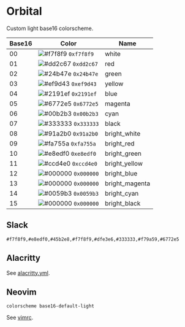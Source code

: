 Orbital
=======

Custom light base16 colorscheme.

| Base16 | Color                                                               | Name           |
| ------ | ------------------------------------------------------------------- | -------------- |
| 00     | ![#f7f8f9](https://placehold.it/15/f7f8f9/000000?text=+) `0xf7f8f9` | white          |
| 01     | ![#dd2c67](https://placehold.it/15/dd2c67/000000?text=+) `0xdd2c67` | red            |
| 02     | ![#24b47e](https://placehold.it/15/24b47e/000000?text=+) `0x24b47e` | green          |
| 03     | ![#ef9d43](https://placehold.it/15/ef9d43/000000?text=+) `0xef9d43` | yellow         |
| 04     | ![#2191ef](https://placehold.it/15/2191ef/000000?text=+) `0x2191ef` | blue           |
| 05     | ![#6772e5](https://placehold.it/15/6772e5/000000?text=+) `0x6772e5` | magenta        |
| 06     | ![#00b2b3](https://placehold.it/15/00b2b3/000000?text=+) `0x00b2b3` | cyan           |
| 07     | ![#333333](https://placehold.it/15/333333/000000?text=+) `0x333333` | black          |
| 08     | ![#91a2b0](https://placehold.it/15/91a2b0/000000?text=+) `0x91a2b0` | bright_white   |
| 09     | ![#fa755a](https://placehold.it/15/fa755a/000000?text=+) `0xfa755a` | bright_red     |
| 10     | ![#e8edf0](https://placehold.it/15/e8edf0/000000?text=+) `0xe8edf0` | bright_green   |
| 11     | ![#ccd4e0](https://placehold.it/15/ccd4e0/000000?text=+) `0xccd4e0` | bright_yellow  |
| 12     | ![#000000](https://placehold.it/15/000000/000000?text=+) `0x000000` | bright_blue    |
| 13     | ![#000000](https://placehold.it/15/000000/000000?text=+) `0x000000` | bright_magenta |
| 14     | ![#0059b3](https://placehold.it/15/0059b3/000000?text=+) `0x0059b3` | bright_cyan    |
| 15     | ![#000000](https://placehold.it/15/000000/000000?text=+) `0x000000` | bright_black   |

Slack
-----

`#f7f8f9,#e8edf0,#45b2e8,#f7f8f9,#dfe3e6,#333333,#f79a59,#6772e5`

Alacritty
---------

See [alacritty.yml](/sources/alacritty.yml).

Neovim
------

```viml
colorscheme base16-default-light
```

See [vimrc](/sources/vimrc).
